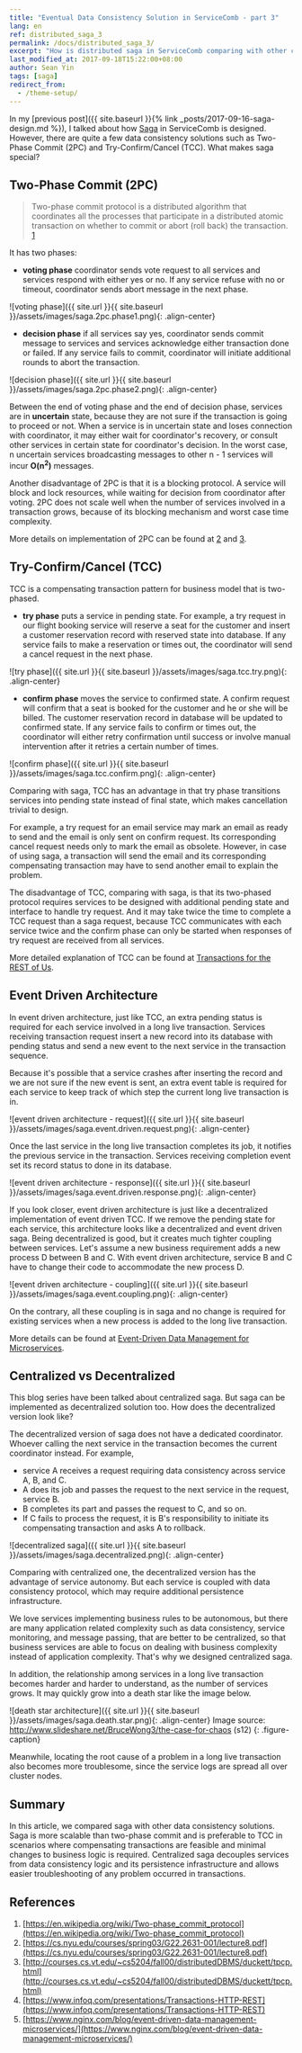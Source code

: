 ```yaml
---
title: "Eventual Data Consistency Solution in ServiceComb - part 3"
lang: en
ref: distributed_saga_3
permalink: /docs/distributed_saga_3/
excerpt: "How is distributed saga in ServiceComb comparing with other consistency solutions?"
last_modified_at: 2017-09-18T15:22:00+08:00
author: Sean Yin
tags: [saga]
redirect_from:
  - /theme-setup/
---
```


In my [previous post]({{ site.baseurl }}{% link _posts/2017-09-16-saga-design.md %}), I talked about how [Saga][1] in
ServiceComb is designed. However, there are quite a few data consistency solutions such as Two-Phase Commit (2PC) 
and Try-Confirm/Cancel (TCC). What makes saga special?

## Two-Phase Commit (2PC)
>Two-phase commit protocol is a distributed algorithm that coordinates all the processes that participate in a distributed 
atomic transaction on whether to commit or abort (roll back) the transaction. [1]

It has two phases:
* **voting phase** coordinator sends vote request to all services and services respond with either yes or no. If any service
refuse with no or timeout, coordinator sends abort message in the next phase.

![voting phase]({{ site.url }}{{ site.baseurl }}/assets/images/saga.2pc.phase1.png){: .align-center}

* **decision phase** if all services say yes, coordinator sends commit message to services and services acknowledge either
transaction done or failed. If any service fails to commit, coordinator will initiate additional rounds to abort the transaction.

![decision phase]({{ site.url }}{{ site.baseurl }}/assets/images/saga.2pc.phase2.png){: .align-center}

Between the end of voting phase and the end of decision phase, services are in **uncertain** state, because they are not sure
if the transaction is going to proceed or not. When a service is in uncertain state and loses connection with coordinator,
it may either wait for coordinator\'s recovery, or consult other services in certain state for coordinator\'s decision.
In the worst case, n uncertain services broadcasting messages to other n - 1 services will incur **O(n<sup>2</sup>)** messages.

Another disadvantage of 2PC is that it is a blocking protocol. A service will block and lock resources, while waiting for
decision from coordinator after voting. 2PC does not scale well when the number of services involved in a transaction grows,
because of its blocking mechanism and worst case time complexity.

More details on implementation of 2PC can be found at [2] and [3].

## Try-Confirm/Cancel (TCC)
TCC is a compensating transaction pattern for business model that is two-phased.
* **try phase** puts a service in pending state. For example, a try request in our flight booking service will reserve a
seat for the customer and insert a customer reservation record with reserved state into database. If any service fails to
make a reservation or times out, the coordinator will send a cancel request in the next phase.

![try phase]({{ site.url }}{{ site.baseurl }}/assets/images/saga.tcc.try.png){: .align-center}

* **confirm phase** moves the service to confirmed state. A confirm request will confirm that a seat is booked for the 
customer and he or she will be billed. The customer reservation record in database will be updated to confirmed state.
If any service fails to confirm or times out, the coordinator will either retry confirmation until success or involve manual
intervention after it retries a certain number of times.

![confirm phase]({{ site.url }}{{ site.baseurl }}/assets/images/saga.tcc.confirm.png){: .align-center}

Comparing with saga, TCC has an advantage in that try phase transitions services into pending state instead of final
state, which makes cancellation trivial to design. 

For example, a try request for an email service may mark an email as ready to send and the email is only sent on confirm 
request. Its corresponding cancel request needs only to mark the email as obsolete. However, in case of using saga, a transaction
will send the email and its corresponding compensating transaction may have to send another email to explain the problem.

The disadvantage of TCC, comparing with saga, is that its two-phased protocol requires services to be designed with additional
pending state and interface to handle try request. And it may take twice the time to complete a TCC request than a saga request,
because TCC communicates with each service twice and the confirm phase can only be started when responses of try request
are received from all services.

More detailed explanation of TCC can be found at [Transactions for the REST of Us][4].

## Event Driven Architecture
In event driven architecture, just like TCC, an extra pending status is required for each service involved in a long live transaction.
Services receiving transaction request insert a new record into its database with pending status and send a new event to
the next service in the transaction sequence.
 
Because it\'s possible that a service crashes after inserting the record and we are not sure if the new event is sent,
an extra event table is required for each service to keep track of which step the current long live transaction is in.

![event driven architecture - request]({{ site.url }}{{ site.baseurl }}/assets/images/saga.event.driven.request.png){: .align-center}

Once the last service in the long live transaction completes its job, it notifies the previous service in the transaction.
Services receiving completion event set its record status to done in its database.

![event driven architecture - response]({{ site.url }}{{ site.baseurl }}/assets/images/saga.event.driven.response.png){: .align-center}

If you look closer, event driven architecture is just like a decentralized implementation of event driven TCC. If we remove
the pending state for each service, this architecture looks like a decentralized and event driven saga.
Being decentralized is good, but it creates much tighter coupling between services. Let\'s assume a new business requirement adds a new
process D between B and C. With event driven architecture, service B and C have to change their code to accommodate the new 
process D.

![event driven architecture - coupling]({{ site.url }}{{ site.baseurl }}/assets/images/saga.event.coupling.png){: .align-center}

On the contrary, all these coupling is in saga and no change is required for existing services when a new process is added
to the long live transaction.

More details can be found at [Event-Driven Data Management for Microservices][5]. 

## Centralized vs Decentralized
This blog series have been talked about centralized saga. But saga can be implemented as decentralized solution too. 
How does the decentralized version look like?

The decentralized version of saga does not have a dedicated coordinator. Whoever calling the next service
in the transaction becomes the current coordinator instead. For example, 
* service A receives a request requiring data consistency across service A, B, and C.
* A does its job and passes the request to the next service in the request, service B. 
* B completes its part and passes the request to C, and so on.
* If C fails to process the request, it is B\'s responsibility to initiate its compensating transaction and asks A to rollback.

![decentralized saga]({{ site.url }}{{ site.baseurl }}/assets/images/saga.decentralized.png){: .align-center}

Comparing with centralized one, the decentralized version has the advantage of service autonomy. But each service is
coupled with data consistency protocol, which may require additional persistence infrastructure.

We love services implementing business rules to be autonomous, but there are many application related complexity such as
data consistency, service monitoring, and message passing, that are better to be centralized, so that business services
are able to focus on dealing with business complexity instead of application complexity. That\'s why we designed centralized saga.

In addition, the relationship among services in a long live transaction becomes harder and harder to understand, as the 
number of services grows. It may quickly grow into a death star like the image below. 

![death star architecture]({{ site.url }}{{ site.baseurl }}/assets/images/saga.death.star.png){: .align-center}
Image source: http://www.slideshare.net/BruceWong3/the-case-for-chaos (s12)
{: .figure-caption}

Meanwhile, locating the root cause of a problem in a long live transaction also becomes more troublesome, since the 
service logs are spread all over cluster nodes.
 
## Summary
In this article, we compared saga with other data consistency solutions. Saga is more scalable than two-phase commit and
is preferable to TCC in scenarios where compensating transactions are feasible and minimal changes to business logic is
required. Centralized saga decouples services from data consistency logic and its persistence infrastructure
and allows easier troubleshooting of any problem occurred in transactions.

## References
1. [https://en.wikipedia.org/wiki/Two-phase_commit_protocol](https://en.wikipedia.org/wiki/Two-phase_commit_protocol)
1. [https://cs.nyu.edu/courses/spring03/G22.2631-001/lecture8.pdf](https://cs.nyu.edu/courses/spring03/G22.2631-001/lecture8.pdf)
1. [http://courses.cs.vt.edu/~cs5204/fall00/distributedDBMS/duckett/tpcp.html](http://courses.cs.vt.edu/~cs5204/fall00/distributedDBMS/duckett/tpcp.html)
1. [https://www.infoq.com/presentations/Transactions-HTTP-REST](https://www.infoq.com/presentations/Transactions-HTTP-REST)
1. [https://www.nginx.com/blog/event-driven-data-management-microservices/](https://www.nginx.com/blog/event-driven-data-management-microservices/)

[1]:https://en.wikipedia.org/wiki/Two-phase_commit_protocol
[2]:https://cs.nyu.edu/courses/spring03/G22.2631-001/lecture8.pdf
[3]:http://courses.cs.vt.edu/~cs5204/fall00/distributedDBMS/duckett/tpcp.html
[4]:https://www.infoq.com/presentations/Transactions-HTTP-REST
[5]:https://www.nginx.com/blog/event-driven-data-management-microservices/
